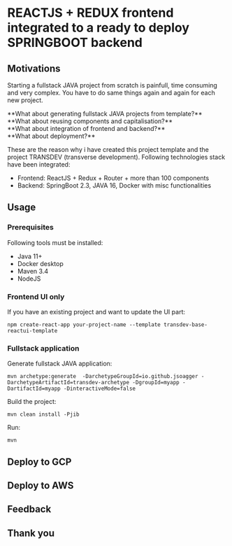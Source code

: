 
REACTJS + REDUX frontend integrated to a ready to deploy SPRINGBOOT backend
===========================================================================

## Motivations


<p>Starting a fullstack JAVA project from scratch is painfull, time consuming and very complex. You have to do same things again and again for each new project.</p>

<p>
**What about generating fullstack JAVA projects from template?**<br>
**What about reusing components and capitalisation?**<br>
**What about integration of frontend and backend?**<br>
**What about deployment?**<br>
</p>

<p> 
These are the reason why i have created this project template and the project TRANSDEV (transverse development).
Following technologies stack have been integrated:
</p>

* Frontend: ReactJS + Redux + Router + more than 100 components
* Backend: SpringBoot 2.3, JAVA 16, Docker with misc functionalities

## Usage 

### Prerequisites

Following tools must be installed:

* Java 11+
* Docker desktop
* Maven 3.4
* NodeJS

### Frontend UI only

If you have an existing project and want to update the UI part:

```
npm create-react-app your-project-name --template transdev-base-reactui-template
```


### Fullstack application

Generate fullstack JAVA application:

```
mvn archetype:generate  -DarchetypeGroupId=io.github.jsoagger -DarchetypeArtifactId=transdev-archetype -DgroupId=myapp -DartifactId=myapp -DinteractiveMode=false 
```

Build the project:
```
mvn clean install -Pjib
```

Run:

```
mvn 
```

## Deploy to GCP


## Deploy to AWS


## Feedback



## Thank you



